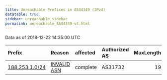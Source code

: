```yaml
---
title: Unreachable Prefixes in AS44349 (IPv4)
datatable: true
sidebar: unreachable_sidebar
permalink: unreachable_AS44349-v4.html
---
```


Data as of 2018-12-22 14:35:00 UTC


<div class="datatable-begin"></div>

| Prefix                                                 | Reason                                                                                                | affected   | Authorized AS   |   MaxLength | Anchor                                         |   unreachable /24s |
|:-------------------------------------------------------|:------------------------------------------------------------------------------------------------------|:-----------|:----------------|------------:|:-----------------------------------------------|-------------------:|
| [188.253.1.0/24](https://stat.ripe.net/188.253.1.0/24) | [INVALID ASN](https://rpki-validator.ripe.net/announcement-preview?asn=AS44349&prefix=188.253.1.0/24) | complete   | AS31732         |          19 | [RIPE](unreachable_RIPE_NCC_RPKI_Root-v4.html) |                  1 |

<div class="datatable-end"></div>